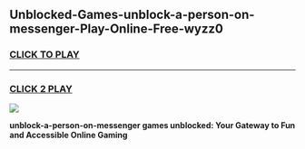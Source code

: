 
## Unblocked-Games-unblock-a-person-on-messenger-Play-Online-Free-wyzz0
<h3>
<a href="https://premium76.site?title=unblock-a-person-on-messenger&ref=26A">CLICK TO PLAY</a></h3>
<hr>

<h3>
<a href="https://premium76.site?title=unblock-a-person-on-messenger&ref=26A">CLICK 2 PLAY</a>
  
</h3>

<a href="https://premium76.site?title=unblock-a-person-on-messenger&ref=26A"><img src="https://clearcache.store/games.png"></a>


**unblock-a-person-on-messenger games unblocked: Your Gateway to Fun and Accessible Online Gaming**

